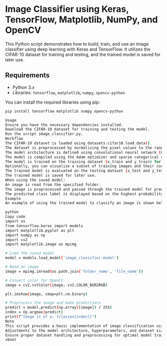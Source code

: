 # Image Classifier using Keras, TensorFlow, Matplotlib, NumPy, and OpenCV

This Python script demonstrates how to build, train, and use an image classifier using deep learning with Keras and TensorFlow. It utilizes the CIFAR-10 dataset for training and testing, and the trained model is saved for later use.

## Requirements

- Python 3.x
- Libraries: `tensorflow`, `matplotlib`, `numpy`, `opencv-python`

You can install the required libraries using pip:

```bash
pip install tensorflow matplotlib numpy opencv-python

Usage
Ensure you have the necessary dependencies installed.
Download the CIFAR-10 dataset for training and testing the model.
Run the script image_classifier.py.
Workflow
The CIFAR-10 dataset is loaded using datasets.cifar10.load_data().
The dataset is preprocessed by normalizing the pixel values to the range [0, 1].
The model architecture is defined using convolutional neural network (CNN) layers with max-pooling and dense layers.
The model is compiled using the Adam optimizer and sparse categorical crossentropy loss.
The model is trained on the training dataset (x_train and y_train) for a specified number of epochs.
Optionally, you can visualize a subset of training images and their corresponding labels.
The trained model is evaluated on the testing dataset (x_test and y_test) to calculate the loss and accuracy.
The trained model is saved for later use.
When using the saved model:
An image is read from the specified folder.
The image is preprocessed and passed through the trained model for prediction.
The predicted class label is displayed based on the highest probability.
Example
An example of using the trained model to classify an image is shown below:

python
Copy code
import os
from tensorflow.keras import models
import matplotlib.pyplot as plt
import numpy as np
import cv2
import matplotlib.image as mpimg

# Load the saved model
model = models.load_model('image_classifier.model')

# Read an image
image = mpimg.imread(os.path.join('folder_name', 'file_name'))

# Convert color for OpenCV
image = cv2.cvtColor(image, cv2.COLOR_BGR2RGB)

plt.imshow(image, cmap=plt.cm.binary)

# Preprocess the image and make predictions
predict = model.predict(np.array([image]) / 255)
index = np.argmax(predict)
print(f"Image is of a: {classes[index]}")
Note
This script provides a basic implementation of image classification using CNNs with Keras and TensorFlow.
Adjustments to the model architecture, hyperparameters, and dataset size may improve performance.
Ensure proper dataset handling and preprocessing for optimal model training.
vbnet
